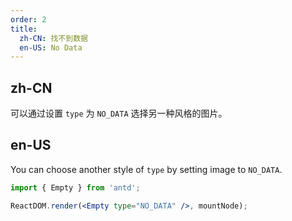 ```yaml
---
order: 2
title:
  zh-CN: 找不到数据
  en-US: No Data
---
```


## zh-CN

可以通过设置 `type` 为 `NO_DATA` 选择另一种风格的图片。

## en-US

You can choose another style of `type` by setting image to `NO_DATA`.

```jsx
import { Empty } from 'antd';

ReactDOM.render(<Empty type="NO_DATA" />, mountNode);
```
